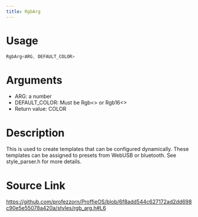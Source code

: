 ```yaml
---
title: RgbArg
---
```


# Usage
```cpp
RgbArg<ARG, DEFAULT_COLOR>
```

# Arguments
 * ARG: a number
 * DEFAULT_COLOR: Must be Rgb<> or Rgb16<>
 * Return value: COLOR

# Description
This is used to create templates that can be configured dynamically.
These templates can be assigned to presets from WebUSB or bluetooth.
See style_parser.h for more details.

# Source Link
https://github.com/profezzorn/ProffieOS/blob/6f8add544c627172ad2dd698c90e5e55078a420a/styles/rgb_arg.h#L6

